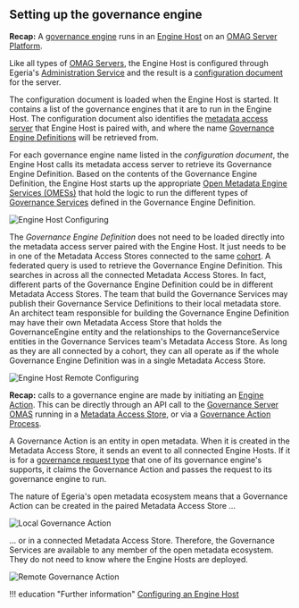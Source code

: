<!-- SPDX-License-Identifier: CC-BY-4.0 -->
<!-- Copyright Contributors to the ODPi Egeria project 2020. -->

## Setting up the governance engine

**Recap:** A [governance engine](/concepts/governance-engine) runs in an [Engine Host](/concepts/engine-host) on an [OMAG Server Platform](/concepts/omag-server-platform).

Like all types of [OMAG Servers](/concepts/omag-server), the Engine Host is configured through Egeria's [Administration Service](/services/admin-services/overview) and the result is a [configuration document](/concepts/configuration-document) for the server.

The configuration document is loaded when the Engine Host is started.  It contains a list of the governance engines that it are to run in the Engine Host.  The configuration document also identifies the [metadata access server](/concepts/metadata-access-server) that Engine Host is paired with, and where the name [Governance Engine Definitions](/concepts/governance-engine-definition) will be retrieved from.  

For each governance engine name listed in the *configuration document*, the Engine Host calls its metadata access server to retrieve its Governance Engine Definition.  Based on the contents of the Governance Engine Definition, the Engine Host starts up the appropriate [Open Metadata Engine Services (OMESs)](/services/omes) that hold the logic to run the different types of [Governance Services](/concepts/governance-service) defined in the Governance Engine Definition.


![Engine Host Configuring](/patterns/metadata-governance/engine-host-configuring.svg)

The *Governance Engine Definition* does not need to be loaded directly into the metadata access server paired with the Engine Host.  It just needs to be in one of the Metadata Access Stores connected to the same [cohort](/features/cohort-operation/overview).  A federated query is used to retrieve the Governance Engine Definition.  This searches in across all the connected Metadata Access Stores.  In fact, different parts of the Governance Engine Definition could be in different Metadata Access Stores.  The team that build the Governance Services may publish their Governance Service Definitions to their local metadata store. An architect team responsible for building the Governance Engine Definition may have their own Metadata Access Store that holds the GovernanceEngine entity and the relationships to the GovernanceService entities in the Governance Services team's Metadata Access Store.  As long as they are all connected by a cohort, they can all operate as if the whole Governance Engine Definition was in a single Metadata Access Store.


![Engine Host Remote Configuring](/patterns/metadata-governance/engine-host-remote-configuring.svg)

**Recap:** calls to a governance engine are made by initiating an [Engine Action](/concepts/engine-action).  This can be directly through an API call to the [Governance Server OMAS](/services/omas/governance-server/overview) running in a [Metadata Access Store](/concepts/metadata-access-store), or via a [Governance Action Process](/concepts/governance-action-process).

A Governance Action is an entity in open metadata.  When it is created in the Metadata Access Store, it sends an event to all connected Engine Hosts.  If it is for a [governance request type](/concepts/governance-request-type) that one of its governance engine's supports, it claims the Governance Action and passes the request to its governance engine to run.

The nature of Egeria's open metadata ecosystem means that a Governance Action can be created in the paired Metadata Access Store ...

![Local Governance Action](/patterns/metadata-governance/engine-host-local-governance-action.svg)

... or in a connected Metadata Access Store.  Therefore, the Governance Services are available to any member of the open metadata ecosystem.  They do not need to know where the Engine Hosts are deployed.

![Remote Governance Action](/patterns/metadata-governance/engine-host-remote-governance-action.svg)


!!! education "Further information"
    [Configuring an Engine Host](/guides/admin/servers/by-server-type/configuring-an-engine-host)

